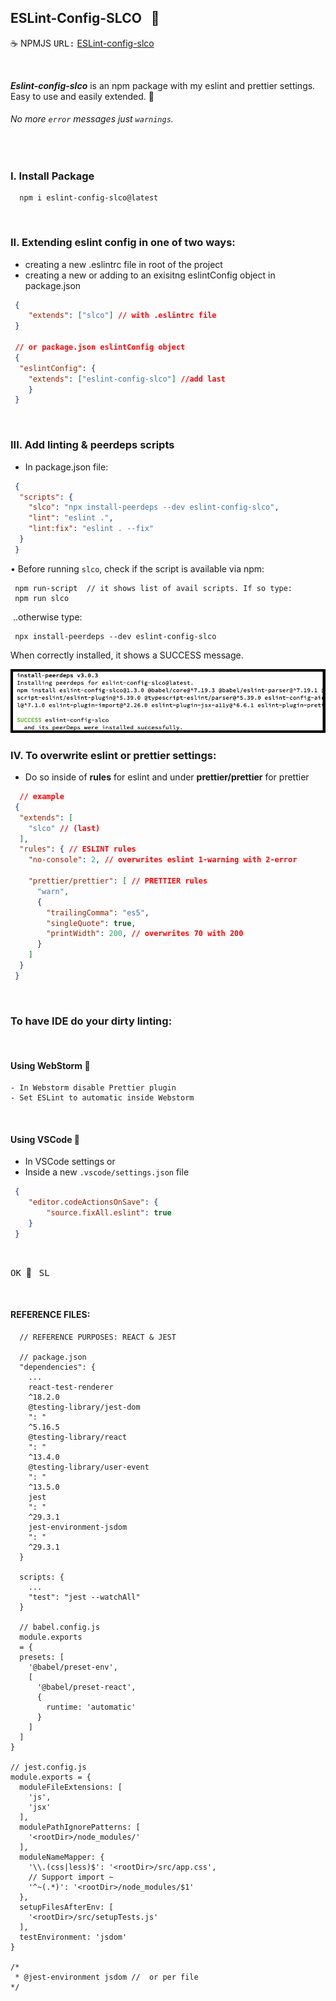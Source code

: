 ## ESLint-Config-SLCO &nbsp; :page_with_curl:

:coffee: NPMJS <kbd>URL:</kbd>  <a href="https://www.npmjs.
com/package/eslint-config-slco" title="ESLint-config-slco" 
target="_blank">ESLint-config-slco</a>

<br />

___Eslint-config-slco___ is an npm package with my eslint and prettier settings.  Easy to use and easily extended. :beer:

###### No more `error` messages just `warnings`.

<br />

### I. Install Package

```text
  npm i eslint-config-slco@latest
```
<br />

### II. Extending eslint config in one of two ways:
 
- creating a new .eslintrc file in root of the project
- creating a new or adding to an exisitng eslintConfig object in package.json

```json
 {
    "extends": ["slco"] // with .eslintrc file
 }

 // or package.json eslintConfig object
 {
  "eslintConfig": {
    "extends": ["eslint-config-slco"] //add last
    }
 }
```
<br />

### III. Add linting & peerdeps scripts

- In package.json file:

```json
 {
  "scripts": {
    "slco": "npx install-peerdeps --dev eslint-config-slco",
    "lint": "eslint .",
    "lint:fix": "eslint . --fix"
  }
 }
```

• Before running `slco`, check if the script is available via npm:

```text
 npm run-script  // it shows list of avail scripts. If so type:
 npm run slco
```

&nbsp;..otherwise type:

```text
 npx install-peerdeps --dev eslint-config-slco
```

When correctly installed, it shows a SUCCESS message.

<img src="images/npmyay.png" alt='peerdeps installed message'>

<br />

### IV. To overwrite __eslint__ or __prettier__ settings:

- Do so inside of **rules** for eslint and under **prettier/prettier** for prettier

```json
  // example  
 {
  "extends": [
    "slco" // (last)
  ],
  "rules": { // ESLINT rules
    "no-console": 2, // overwrites eslint 1-warning with 2-error
    
    "prettier/prettier": [ // PRETTIER rules
      "warn",
      {
        "trailingComma": "es5",
        "singleQuote": true,
        "printWidth": 200, // overwrites 70 with 200
      }
    ]
  }
 }
```

<br />

### To have IDE do your dirty linting:

<br />

#### Using WebStorm :book:

```text
- In Webstorm disable Prettier plugin
- Set ESLint to automatic inside Webstorm
```

<br />

#### Using VSCode :book:

- In VSCode settings or
- Inside a new `.vscode/settings.json` file

```json
 {
    "editor.codeActionsOnSave": {
        "source.fixAll.eslint": true
    }
 }
```

<br />

<kbd>OK</kbd>&nbsp; :100: &nbsp; <kbd>SL</kbd> 


<br />

#### REFERENCE FILES:

```text
  // REFERENCE PURPOSES: REACT & JEST

  // package.json
  "dependencies": {
    ...
    react-test-renderer
    ^18.2.0
    @testing-library/jest-dom
    ": "
    ^5.16.5
    @testing-library/react
    ": "
    ^13.4.0
    @testing-library/user-event
    ": "
    ^13.5.0
    jest
    ": "
    ^29.3.1
    jest-environment-jsdom
    ": "
    ^29.3.1
  }

  scripts: {
    ...
    "test": "jest --watchAll"
  }

  // babel.config.js
  module.exports
  = {
  presets: [
    '@babel/preset-env',
    [
      '@babel/preset-react',
      {
        runtime: 'automatic'
      }
    ]
  ]
}

// jest.config.js
module.exports = {
  moduleFileExtensions: [
    'js',
    'jsx'
  ],
  modulePathIgnorePatterns: [
    '<rootDir>/node_modules/'
  ],
  moduleNameMapper: {
    '\\.(css|less)$': '<rootDir>/src/app.css',
    // Support import ~
    '^~(.*)': '<rootDir>/node_modules/$1'
  },
  setupFilesAfterEnv: [
    '<rootDir>/src/setupTests.js'
  ],
  testEnvironment: 'jsdom'
}

/*
 * @jest-environment jsdom //  or per file
*/
```
